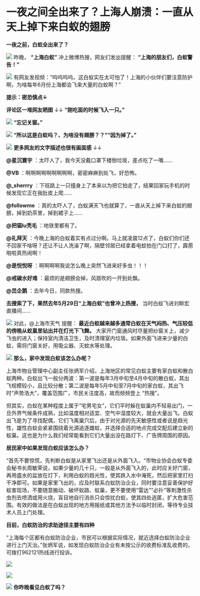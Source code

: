 

# 一夜之间全出来了？上海人崩溃：一直从天上掉下来白蚁的翅膀

**一夜之前，白蚁全出来了？**

![](https://inews.gtimg.com/om_bt/Ok3sIbsOWQ-mWSpKDf8_F8DgKL9ijWR9AOX_YJMT999bQAA/1000)
昨晚， **“上海白蚁”** 冲上微博热搜，网友们发出提醒： **“上海的朋友们，白蚁警告！”**

![](https://inews.gtimg.com/om_bt/O0n5R0TptnbsQhcrD4z45Avf9dZFEMcShCqKS3EphcdwkAA/1000)
有网友发视频：“呜呜呜呜，这白蚁实在太可怕了！上海的小伙伴们要注意防护啊，为啥每年6月份上海都会飞来大量的白蚁啊？”

**提示：密恐慎点↓**

**评论区一堆网友晒图** ↓↓ **“刚吃面的时候飞入一只。”**

![](https://inews.gtimg.com/om_bt/O844M9Ex_pZ-whM5tWZAusZff5Ou9Wa_LpVRfKoBuQ42YAA/1000)
**“忘记关窗。”**

![](https://inews.gtimg.com/om_bt/OU8ykLUKcw0Tx5CLIJZC634kEtD6Knq3z6OB5HZ_HtdbAAA/1000)
**“所以这是白蚁吗？、为啥没有翅膀？？”“因为掉了。”**

![](https://inews.gtimg.com/om_bt/OvF5fk6epr2aE5evGL4-QS5W8qzyNAfcxmV12_fMLws1sAA/1000)
**更多网友的文字描述也很有画面感** ↓↓

**@星沉寰宇** ：太吓人了，我今天没戴口罩下楼倒垃圾，差点吃了一嘴……

**@VB** ：啊啊啊啊啊啊啊啊啊，密密麻麻到处飞，好恐怖。

**@_sherrry** ：下班路上一只撞身上了本来以为把它拍走了，结果回家玩手机的时候发现它正在我肚皮上爬……

**@followme** ：真的太吓人了，白蚁满天飞也就算了，一直从天上掉下来白蚁的翅膀，掉到奶茶里，掉到裙子上……

**@把猫lu秃毛** ：地铁里都有了。

**@礼拜天**
：今晚上海的白蚁着实有点过分啊。马上就凌晨12点了，白蚁们你们还不回家干啥呀？还让不让人洗澡了啊，隔壁邻居已经拿着电蚊拍在门口打了，霹雳啪啦真热闹啊！

**@是悦悦呀** ：啊啊啊啊我说怎么晚上突然飞进来好多虫！！！

**@戒碳水好难** ：最烦的是翅膀会掉，风扇吹的一开到处飘。

**@旵企鹅** ：去年今日，同款热搜。

**去搜索了下，果然去年5月29日“上海白蚁”也曾冲上热搜，** 当时白蚁飞进刘畊宏直播间……

![](https://inews.gtimg.com/om_bt/OLIsUIVjPFMr5syT3wvsq4HmZvDpkttcyxH3jOFCGs3rIAA/1000)
对此，@上海市天气 提醒： **最近白蚁越来越多通常白蚁在天气闷热、气压较低的傍晚从蚁巢里钻出并在灯光下飞舞。**
大家开门窗通风时尽量把纱窗关上，减少飞虫的进入；保持室内清洁卫生，及时清理室内垃圾。如果外面飞进来少量的白蚁，需将门窗关好，用吸尘器、灭蚊水等处理。

![](https://inews.gtimg.com/om_bt/OaMxJSNEuPJLkRG_QjnsKpPLqJO5L9aXAUKD0W_0MnxdUAA/1000)
**那么，家中发现白蚁该怎么办呢？**

上海市物业管理中心副主任张炳军介绍，上海地区的常见白蚁主要有家白蚁和散白蚁两种。白蚁出飞一般分两波：第一波是每年3月中旬至4月中旬的散白蚁，其出飞规模较小，且比较分散；第二波是每年5月中旬至7月中旬的家白蚁，其出飞时“声势浩大”，覆盖范围广，市民关注度高，故而频频登上
“热搜”。

但其实，白蚁在某种程度上属于“宅男宅女”，它们平时躲在蚁巢内不轻易出门，一旦外界气候条件成熟，比如温度相对适宜、空气中湿度较大，就会大量出飞。白蚁出飞是为了寻找配偶，它们飞离巢穴后，由于对光源的先天敏感性或者说是趋光性，雄性白蚁会紧紧围绕着光源追逐雌蚁，并选择合适的地点完成交配后建立新的蚁巢。这也是为什么我们经常能看到它们大量出没在路灯下、广告牌周围的原因。

**居民家中如果发现白蚁应该怎么办？**

“首先不要惊慌，先判断白蚁是从家里飞出还是从外面飞入。“市物业协会白蚁专委会秘书长周敏荣说，如果少量的几十只，一般是从外面飞入的，此时应关好门窗，再用盛水的盆放在灯下，利用白蚁的趋光性，使其跌入水中淹死，然后把家里打扫干净即可。如果是家里飞出的，应及时联系白蚁防治企业，同时要注意妥善保护好蚁害现场，不要随意搬动、破坏蚁路、蚁巢，更不要使用“雷达”“必扑”等刺激性杀虫剂去喷洒或用火烧，盲目地自行消杀只会惊扰白蚁，使其四处逃匿，扩大危害范围。有效的做法是在白蚁出现的地方用报纸或其他方法予以临时封闭，等待专业技术人员上门处理。

**目前，白蚁防治的求助途径主要有四种**

“上海每个区都有白蚁防治企业，市民可以根据实际情况，就近选择白蚁防治企业进行上门灭治。”张炳军说，如发现白蚁防治企业有未按公示的收费标准乱收费的，可拨打962121热线进行投诉。

![](https://inews.gtimg.com/om_bt/O4Nd3EGR02EAqn1mnxgTaFnfxowqYZCwyxwx5ddYqxL4oAA/1000)

![](https://inews.gtimg.com/om_bt/OyqzQiWJghg8TTwqT5qXM7B8kGXP5K1c9-NZpE8he7looAA/1000)

![](https://inews.gtimg.com/om_bt/ORovKL9w8TI9FMV_kCn56a0D-0XSZp6N-jGr7-75Gl3joAA/1000)
**你昨晚看见白蚁了吗？**

